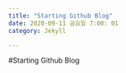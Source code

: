 ```yaml
---
title: "Starting Github Blog"
date: 2020-09-11 금요일 7:00: 01
category: Jekyll

---
```

#Starting Github Blog
